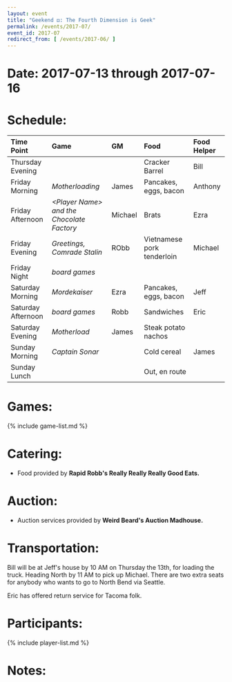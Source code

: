 ```yaml
---
layout: event
title: "Geekend ⚃: The Fourth Dimension is Geek"
permalink: /events/2017-07/
event_id: 2017-07
redirect_from: [ /events/2017-06/ ]
---
```

# Date: 2017-07-13 through 2017-07-16

# Schedule:

| Time Point         | Game                                            | GM         | Food                                                          | Food Helper |
|:-------------------|:------------------------------------------------|:-----------|:--------------------------------------------------------------|:------------|
| Thursday Evening   |                                                 |            | Cracker Barrel                                                | Bill        |
| Friday Morning     | *Motherloading*                                 | James      | Pancakes, eggs, bacon                                         | Anthony     |
| Friday Afternoon   | *&lt;Player Name&gt; and the Chocolate Factory* | Michael    | Brats                                                         | Ezra        |
| Friday Evening     | *Greetings, Comrade Stalin*                     | RObb       | Vietnamese pork tenderloin                                    | Michael     |
| Friday Night       | *board games*                                   |            |                                                               |             |
| Saturday Morning   | *Mordekaiser*                                   | Ezra       | Pancakes, eggs, bacon                                         | Jeff        |
| Saturday Afternoon | *board games*                                   | Robb       | Sandwiches                                                    | Eric        |
| Saturday Evening   | *Motherload*                                    | James      | Steak potato nachos                                           |             |
| Sunday Morning     | *Captain Sonar*                                 |            | Cold cereal                                                   | James       |
| Sunday Lunch       |                                                 |            | Out, en route                                                 |             |

# Games:
{% include game-list.md %}

# Catering:
- Food provided by **Rapid Robb's Really Really Really Good Eats.**

# Auction:
- Auction services provided by **Weird Beard's Auction Madhouse.**

# Transportation:
Bill will be at Jeff's house by 10 AM on Thursday the 13th, for loading the truck.  Heading North by 11 AM to pick up Michael.  There are two extra seats for anybody who wants to go to North Bend via Seattle.

Eric has offered return service for Tacoma folk.

# Participants:
{% include player-list.md %}

# Notes: 

